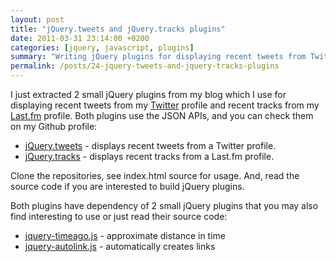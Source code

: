 ```yaml
---
layout: post
title: "jQuery.tweets and jQuery.tracks plugins"
date: 2011-03-31 23:14:00 +0200
categories: [jquery, javascript, plugins]
summary: "Writing jQuery plugins for displaying recent tweets from Twitter and recent tracks from Last.fm."
permalink: /posts/24-jquery-tweets-and-jquery-tracks-plugins
---
```


I just extracted 2 small jQuery plugins from my blog which I use for displaying recent tweets from my [Twitter](http://twitter.com/dnasevic "Dalibor Nasević's Twitter profile") profile and recent tracks from my [Last.fm](http://www.last.fm/user/blackflasher "Dalibor Nasević's Last.fm profile") profile. Both plugins use the JSON APIs, and you can check them on my Github profile:

- [jQuery.tweets](https://github.com/dalibor/jQuery.tweets "jQuery.tweets plugin") - displays recent tweets from a Twitter profile. 
- [jQuery.tracks](https://github.com/dalibor/jQuery.tracks "jQuery.tracks plugin") - displays recent tracks from a Last.fm profile.

Clone the repositories, see index.html source for usage. And, read the source code if you are interested to build jQuery plugins.

Both plugins have dependency of 2 small jQuery plugins that you may also find interesting to use or just read their source code:

- [jquery-timeago.js](https://github.com/rmm5t/jquery-timeago "jQuery timeago") - approximate distance in time
- [jquery-autolink.js](http://kawika.org/jquery/js/jquery.autolink.js "jQuery autolink") - automatically creates links
